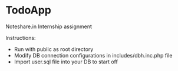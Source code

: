 # TodoApp
Noteshare.in Internship assignment

Instructions:
- Run with public as root directory
- Modify DB connection configurations in includes/dbh.inc.php file
- Import user.sql file into your DB to start off
